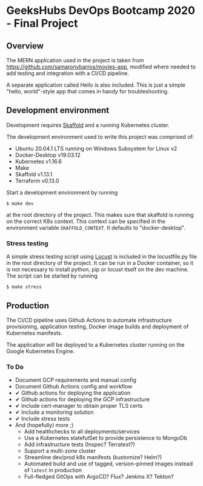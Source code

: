 # GeeksHubs DevOps Bootcamp 2020 - Final Project

## Overview

The MERN application used in the project is taken from https://github.com/samaronybarros/movies-app, modified where needed to add testing and integration with a CI/CD pipeline.

A separate application called Hello is also included. This is just a simple "hello, world"-style app that comes in handy for troubleshooting.

## Development environment

Development requires [Skaffold](https://skaffold.dev/) and a running Kubernetes cluster.

The development environment used to write this project was comprised of:

- Ubuntu 20.04.1 LTS running on Windows Subsystem for Linux v2
- Docker-Desktop v19.03.12
- Kubernetes v1.16.6
- Make
- Skaffold v1.13.1
- Terraform v0.13.0

Start a development environment by running

```
$ make dev
```

at the root directory of the project. This makes sure that skaffold is running on the correct K8s context. This context can be specified in the environment variable `SKAFFOLD_CONTEXT`. It defaults to "docker-desktop".

### Stress testing

A simple stress testing script using [Locust](https://locust.io/) is included in the locustfile.py file in the root directory of the project. It can be run in a Docker container, so it is not necessary to install python, pip or locust itself on the dev machine. The script can be started by running

```
$ make stress
```

## Production

The CI/CD pipeline uses Github Actions to automate infrastructure provisioning, application testing, Docker image builds and deployment of Kubernetes manifests.

The application will be deployed to a Kubernetes cluster running on the Google Kubernetes Engine.

### To Do

- Document GCP requirements and manual config
- Document Github Actions config and workflow
- ✔ Github actions for deploying the application
- ✔ Github actions for deploying the GCP infrastructure
- ✔ Include cert-manager to obtain proper TLS certs
- ✔ Include a monitoring solution
- ✔ Include stress tests
- And (hopefully) more ;)
  - Add healthchecks to all deployments/services
  - Use a Kubernetes statefulSet to provide persistence to MongoDb
  - Add infrastructure tests (Inspec? Terratest?)
  - Support a multi-zone cluster
  - Streamline dev/prod k8s manifests (kustomize? Helm?)
  - Automated build and use of tagged, version-pinned images instead of `latest` in production
  - Full-fledged GitOps with ArgoCD? Flux? Jenkins X? Tekton?
